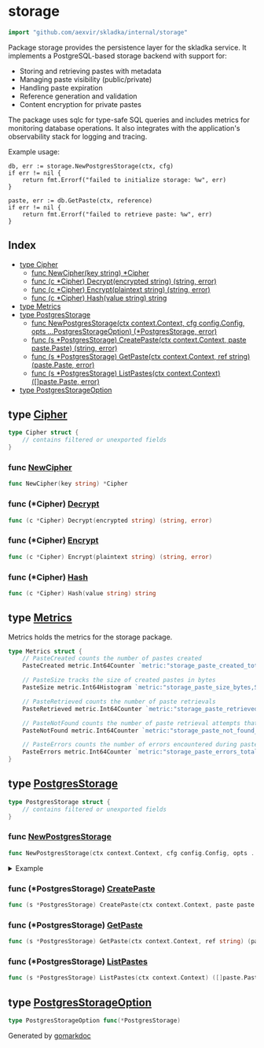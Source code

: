 <!-- Code generated by gomarkdoc. DO NOT EDIT -->

# storage

```go
import "github.com/aexvir/skladka/internal/storage"
```

Package storage provides the persistence layer for the skladka service. It implements a PostgreSQL\-based storage backend with support for:

- Storing and retrieving pastes with metadata
- Managing paste visibility \(public/private\)
- Handling paste expiration
- Reference generation and validation
- Content encryption for private pastes

The package uses sqlc for type\-safe SQL queries and includes metrics for monitoring database operations. It also integrates with the application's observability stack for logging and tracing.

Example usage:

```
db, err := storage.NewPostgresStorage(ctx, cfg)
if err != nil {
	return fmt.Errorf("failed to initialize storage: %w", err)
}

paste, err := db.GetPaste(ctx, reference)
if err != nil {
	return fmt.Errorf("failed to retrieve paste: %w", err)
}
```

## Index

- [type Cipher](<#Cipher>)
  - [func NewCipher\(key string\) \*Cipher](<#NewCipher>)
  - [func \(c \*Cipher\) Decrypt\(encrypted string\) \(string, error\)](<#Cipher.Decrypt>)
  - [func \(c \*Cipher\) Encrypt\(plaintext string\) \(string, error\)](<#Cipher.Encrypt>)
  - [func \(c \*Cipher\) Hash\(value string\) string](<#Cipher.Hash>)
- [type Metrics](<#Metrics>)
- [type PostgresStorage](<#PostgresStorage>)
  - [func NewPostgresStorage\(ctx context.Context, cfg config.Config, opts ...PostgresStorageOption\) \(\*PostgresStorage, error\)](<#NewPostgresStorage>)
  - [func \(s \*PostgresStorage\) CreatePaste\(ctx context.Context, paste paste.Paste\) \(string, error\)](<#PostgresStorage.CreatePaste>)
  - [func \(s \*PostgresStorage\) GetPaste\(ctx context.Context, ref string\) \(paste.Paste, error\)](<#PostgresStorage.GetPaste>)
  - [func \(s \*PostgresStorage\) ListPastes\(ctx context.Context\) \(\[\]paste.Paste, error\)](<#PostgresStorage.ListPastes>)
- [type PostgresStorageOption](<#PostgresStorageOption>)


<a name="Cipher"></a>
## type [Cipher](<https://github.com/aexvir/skladka/blob/master/internal/storage/cipher.go#L12-L14>)



```go
type Cipher struct {
    // contains filtered or unexported fields
}
```

<a name="NewCipher"></a>
### func [NewCipher](<https://github.com/aexvir/skladka/blob/master/internal/storage/cipher.go#L16>)

```go
func NewCipher(key string) *Cipher
```



<a name="Cipher.Decrypt"></a>
### func \(\*Cipher\) [Decrypt](<https://github.com/aexvir/skladka/blob/master/internal/storage/cipher.go#L46>)

```go
func (c *Cipher) Decrypt(encrypted string) (string, error)
```



<a name="Cipher.Encrypt"></a>
### func \(\*Cipher\) [Encrypt](<https://github.com/aexvir/skladka/blob/master/internal/storage/cipher.go#L26>)

```go
func (c *Cipher) Encrypt(plaintext string) (string, error)
```



<a name="Cipher.Hash"></a>
### func \(\*Cipher\) [Hash](<https://github.com/aexvir/skladka/blob/master/internal/storage/cipher.go#L20>)

```go
func (c *Cipher) Hash(value string) string
```



<a name="Metrics"></a>
## type [Metrics](<https://github.com/aexvir/skladka/blob/master/internal/storage/metrics.go#L8-L23>)

Metrics holds the metrics for the storage package.

```go
type Metrics struct {
    // PasteCreated counts the number of pastes created
    PasteCreated metric.Int64Counter `metric:"storage_paste_created_total,Number of pastes created"`

    // PasteSize tracks the size of created pastes in bytes
    PasteSize metric.Int64Histogram `metric:"storage_paste_size_bytes,Size of pastes in bytes"`

    // PasteRetrieved counts the number of paste retrievals
    PasteRetrieved metric.Int64Counter `metric:"storage_paste_retrieved_total,Number of pastes retrieved"`

    // PasteNotFound counts the number of paste retrieval attempts that resulted in not found
    PasteNotFound metric.Int64Counter `metric:"storage_paste_not_found_total,Number of paste retrieval attempts that resulted in not found"`

    // PasteErrors counts the number of errors encountered during paste operations
    PasteErrors metric.Int64Counter `metric:"storage_paste_errors_total,Number of errors encountered during paste operations"`
}
```

<a name="PostgresStorage"></a>
## type [PostgresStorage](<https://github.com/aexvir/skladka/blob/master/internal/storage/postgres.go#L20-L25>)



```go
type PostgresStorage struct {
    // contains filtered or unexported fields
}
```

<a name="NewPostgresStorage"></a>
### func [NewPostgresStorage](<https://github.com/aexvir/skladka/blob/master/internal/storage/postgres.go#L29>)

```go
func NewPostgresStorage(ctx context.Context, cfg config.Config, opts ...PostgresStorageOption) (*PostgresStorage, error)
```



<details><summary>Example</summary>
<p>



```go
package main

import (
	"context"

	"github.com/aexvir/skladka/internal/config"
	"github.com/aexvir/skladka/internal/errors"
	"github.com/aexvir/skladka/internal/storage"
)

func main() error {
	ctx := context.Background()

	db, err := storage.NewPostgresStorage(
		ctx,
		config.Config{
			Postgres: config.Postgres{},
		},
	)

	if err != nil {
		return errors.Wrap(err, "failed to initialize storage")
	}

	_, err = db.GetPaste(ctx, "abc123")
	return nil
}
```

</p>
</details>

<a name="PostgresStorage.CreatePaste"></a>
### func \(\*PostgresStorage\) [CreatePaste](<https://github.com/aexvir/skladka/blob/master/internal/storage/postgres.go#L72>)

```go
func (s *PostgresStorage) CreatePaste(ctx context.Context, paste paste.Paste) (string, error)
```



<a name="PostgresStorage.GetPaste"></a>
### func \(\*PostgresStorage\) [GetPaste](<https://github.com/aexvir/skladka/blob/master/internal/storage/postgres.go#L118>)

```go
func (s *PostgresStorage) GetPaste(ctx context.Context, ref string) (paste.Paste, error)
```



<a name="PostgresStorage.ListPastes"></a>
### func \(\*PostgresStorage\) [ListPastes](<https://github.com/aexvir/skladka/blob/master/internal/storage/postgres.go#L151>)

```go
func (s *PostgresStorage) ListPastes(ctx context.Context) ([]paste.Paste, error)
```



<a name="PostgresStorageOption"></a>
## type [PostgresStorageOption](<https://github.com/aexvir/skladka/blob/master/internal/storage/postgres.go#L27>)



```go
type PostgresStorageOption func(*PostgresStorage)
```

Generated by [gomarkdoc](<https://github.com/princjef/gomarkdoc>)
